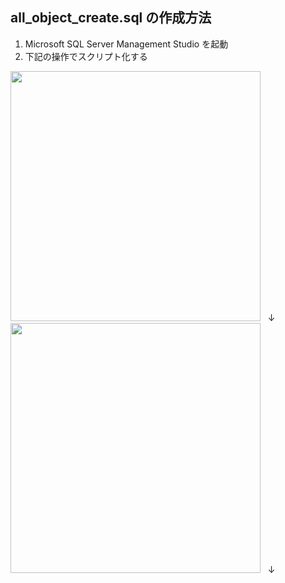 ## all_object_create.sql の作成方法

1. Microsoft SQL Server Management Studio を起動
2. 下記の操作でスクリプト化する

<img src="https://cloud.githubusercontent.com/assets/13266469/22005565/b876d9bc-dca7-11e6-8c21-22afc5136c1c.png" width="400">  
↓  
<img src="https://cloud.githubusercontent.com/assets/13266469/22005592/f1fba226-dca7-11e6-98a3-6227d98e73e7.png" width="400">  
↓  


